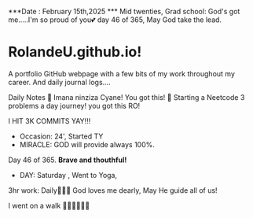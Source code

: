 ***Date : February 15th,2025 *** Mid twenties, Grad school: God's got me.....I'm so proud of you💕 day 46 of 365, May God take the lead.
# RolandeU.github.io!

A portfolio GitHub webpage with a few bits of my work throughout my career. And daily journal logs....


Daily Notes
💚 Imana ninziza Cyane! You got this!
💚 Starting a Neetcode 3 problems a day journey! you got this RO!

I HIT 3K COMMITS YAY!!!

- Occasion: 24', Started TY 
- MIRACLE: GOD will provide always 100%.

Day 46 of 365. **Brave and thouthful!** 
- DAY: Saturday , Went to Yoga,

3hr work: Daily💚💚💚
God loves me dearly, May He guide all of  us!


I went on a walk 💚💚💚💚💚💚
